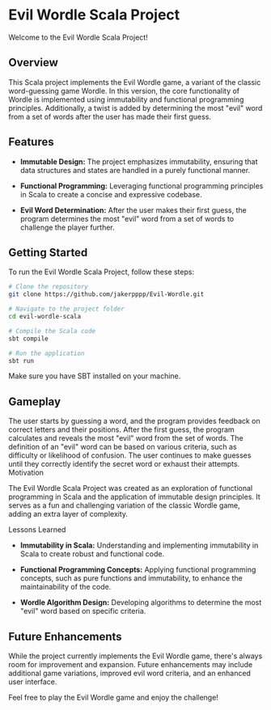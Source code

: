 # Evil Wordle Scala Project

Welcome to the Evil Wordle Scala Project! 

## Overview

This Scala project implements the Evil Wordle game, a variant of the classic word-guessing game Wordle. In this version, the core functionality of Wordle is implemented using immutability and functional programming principles. Additionally, a twist is added by determining the most "evil" word from a set of words after the user has made their first guess.

## Features

- **Immutable Design:** The project emphasizes immutability, ensuring that data structures and states are handled in a purely functional manner.

- **Functional Programming:** Leveraging functional programming principles in Scala to create a concise and expressive codebase.

- **Evil Word Determination:** After the user makes their first guess, the program determines the most "evil" word from a set of words to challenge the player further.

## Getting Started

To run the Evil Wordle Scala Project, follow these steps:

```bash
# Clone the repository
git clone https://github.com/jakerpppp/Evil-Wordle.git

# Navigate to the project folder
cd evil-wordle-scala

# Compile the Scala code
sbt compile

# Run the application
sbt run
```
Make sure you have SBT installed on your machine.

## Gameplay

The user starts by guessing a word, and the program provides feedback on correct letters and their positions.
After the first guess, the program calculates and reveals the most "evil" word from the set of words. The definition of an "evil" word can be based on various criteria, such as difficulty or likelihood of confusion.
The user continues to make guesses until they correctly identify the secret word or exhaust their attempts.
Motivation

The Evil Wordle Scala Project was created as an exploration of functional programming in Scala and the application of immutable design principles. It serves as a fun and challenging variation of the classic Wordle game, adding an extra layer of complexity.

Lessons Learned

- **Immutability in Scala:** Understanding and implementing immutability in Scala to create robust and functional code.

- **Functional Programming Concepts:** Applying functional programming concepts, such as pure functions and immutability, to enhance the maintainability of the code.

- **Wordle Algorithm Design:** Developing algorithms to determine the most "evil" word based on specific criteria.

## Future Enhancements

While the project currently implements the Evil Wordle game, there's always room for improvement and expansion. Future enhancements may include additional game variations, improved evil word criteria, and an enhanced user interface.

Feel free to play the Evil Wordle game and enjoy the challenge!